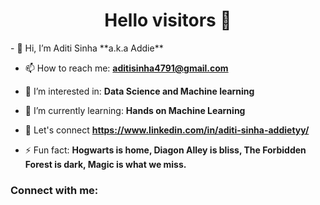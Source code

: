 <h1 align="center">Hello visitors 👋</h1>
- 👋 Hi, I’m Aditi Sinha **a.k.a Addie**

- 📫 How to reach me: **aditisinha4791@gmail.com**

- 💞 I’m interested in: **Data Science and Machine learning**

- 🌱 I’m currently learning: **Hands on Machine Learning**

- 🤝 Let's connect **https://www.linkedin.com/in/aditi-sinha-addietyy/**

- ⚡ Fun fact: **Hogwarts is home, Diagon Alley is bliss, The Forbidden Forest is dark, Magic is what we miss.**

<h3 align="left">Connect with me:</h3>
<p align="left">
</p>
